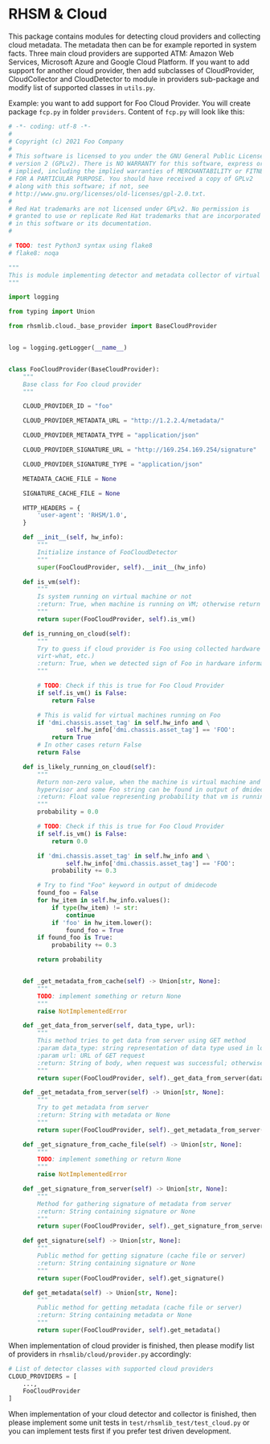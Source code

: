 RHSM & Cloud
============

This package contains modules for detecting cloud providers and collecting cloud metadata. The
metadata then can be for example reported in system facts. Three main cloud providers are
supported ATM: Amazon Web Services, Microsoft Azure and Google Cloud Platform. If you want to add
support for another cloud provider, then add subclasses of CloudProvider, CloudCollector and
CloudDetector to module in providers sub-package and modify list of supported classes in `utils.py`.

Example: you want to add support for Foo Cloud Provider. You will create package `fcp.py` in
folder `providers`. Content of `fcp.py` will look like this:

```python
# -*- coding: utf-8 -*-
#
# Copyright (c) 2021 Foo Company
#
# This software is licensed to you under the GNU General Public License,
# version 2 (GPLv2). There is NO WARRANTY for this software, express or
# implied, including the implied warranties of MERCHANTABILITY or FITNESS
# FOR A PARTICULAR PURPOSE. You should have received a copy of GPLv2
# along with this software; if not, see
# http://www.gnu.org/licenses/old-licenses/gpl-2.0.txt.
#
# Red Hat trademarks are not licensed under GPLv2. No permission is
# granted to use or replicate Red Hat trademarks that are incorporated
# in this software or its documentation.
#

# TODO: test Python3 syntax using flake8
# flake8: noqa

"""
This is module implementing detector and metadata collector of virtual machine running on Foo Cloud Provider
"""

import logging

from typing import Union

from rhsmlib.cloud._base_provider import BaseCloudProvider


log = logging.getLogger(__name__)


class FooCloudProvider(BaseCloudProvider):
    """
    Base class for Foo cloud provider
    """

    CLOUD_PROVIDER_ID = "foo"

    CLOUD_PROVIDER_METADATA_URL = "http://1.2.2.4/metadata/"

    CLOUD_PROVIDER_METADATA_TYPE = "application/json"

    CLOUD_PROVIDER_SIGNATURE_URL = "http://169.254.169.254/signature"

    CLOUD_PROVIDER_SIGNATURE_TYPE = "application/json"

    METADATA_CACHE_FILE = None

    SIGNATURE_CACHE_FILE = None

    HTTP_HEADERS = {
        'user-agent': 'RHSM/1.0',
    }

    def __init__(self, hw_info):
        """
        Initialize instance of FooCloudDetector
        """
        super(FooCloudProvider, self).__init__(hw_info)

    def is_vm(self):
        """
        Is system running on virtual machine or not
        :return: True, when machine is running on VM; otherwise return False
        """
        return super(FooCloudProvider, self).is_vm()

    def is_running_on_cloud(self):
        """
        Try to guess if cloud provider is Foo using collected hardware information (output of dmidecode,
        virt-what, etc.)
        :return: True, when we detected sign of Foo in hardware information; Otherwise return False
        """

        # TODO: Check if this is true for Foo Cloud Provider
        if self.is_vm() is False:
            return False

        # This is valid for virtual machines running on Foo
        if 'dmi.chassis.asset_tag' in self.hw_info and \
                self.hw_info['dmi.chassis.asset_tag'] == 'FOO':
            return True
        # In other cases return False
        return False

    def is_likely_running_on_cloud(self):
        """
        Return non-zero value, when the machine is virtual machine and it is running on Foo
        hypervisor and some Foo string can be found in output of dmidecode
        :return: Float value representing probability that vm is running on Foo
        """
        probability = 0.0

        # TODO: Check if this is true for Foo Cloud Provider 
        if self.is_vm() is False:
            return 0.0

        if 'dmi.chassis.asset_tag' in self.hw_info and \
                self.hw_info['dmi.chassis.asset_tag'] == 'FOO':
            probability += 0.3

        # Try to find "Foo" keyword in output of dmidecode
        found_foo = False
        for hw_item in self.hw_info.values():
            if type(hw_item) != str:
                continue
            if 'foo' in hw_item.lower():
                found_foo = True
        if found_foo is True:
            probability += 0.3

        return probability


    def _get_metadata_from_cache(self) -> Union[str, None]:
        """
        TODO: implement something or return None
        """
        raise NotImplementedError

    def _get_data_from_server(self, data_type, url):
        """
        This method tries to get data from server using GET method
        :param data_type: string representation of data type used in log messages (e.g. "metadata", "signature")
        :param url: URL of GET request
        :return: String of body, when request was successful; otherwise return None
        """
        return super(FooCloudProvider, self)._get_data_from_server(data_type, url)

    def _get_metadata_from_server(self) -> Union[str, None]:
        """
        Try to get metadata from server
        :return: String with metadata or None
        """
        return super(FooCloudProvider, self)._get_metadata_from_server()

    def _get_signature_from_cache_file(self) -> Union[str, None]:
        """
        TODO: implement something or return None
        """
        raise NotImplementedError

    def _get_signature_from_server(self) -> Union[str, None]:
        """
        Method for gathering signature of metadata from server
        :return: String containing signature or None
        """
        return super(FooCloudProvider, self)._get_signature_from_server()

    def get_signature(self) -> Union[str, None]:
        """
        Public method for getting signature (cache file or server)
        :return: String containing signature or None
        """
        return super(FooCloudProvider, self).get_signature()

    def get_metadata(self) -> Union[str, None]:
        """
        Public method for getting metadata (cache file or server)
        :return: String containing metadata or None
        """
        return super(FooCloudProvider, self).get_metadata()
```

When implementation of cloud provider is finished, then please modify list of providers
in `rhsmlib/cloud/provider.py` accordingly:

```python
# List of detector classes with supported cloud providers
CLOUD_PROVIDERS = [
    ...,
    FooCloudProvider
]
```

When implementation of your cloud detector and collector is finished, then please implement some unit tests in
`test/rhsmlib_test/test_cloud.py` or you can implement tests first if you prefer test driven development.